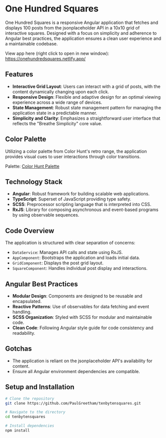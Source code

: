 # One Hundred Squares

One Hundred Squares is a responsive Angular application that fetches and displays 100 posts from the jsonplaceholder API in a 10x10 grid of interactive squares. Designed with a focus on simplicity and adherence to Angular best practices, the application ensures a clean user experience and a maintainable codebase.

View app here (right click to open in new window): https://onehundredsquares.netlify.app/


## Features

- **Interactive Grid Layout**: Users can interact with a grid of posts, with the content dynamically changing upon each click.
- **Responsive Design**: Flexible and adaptive design for an optimal viewing experience across a wide range of devices.
- **State Management**: Robust state management pattern for managing the application state in a predictable manner.
- **Simplicity and Clarity**: Emphasizes a straightforward user interface that reflects the "Breathe Simplicity" core value.


## Color Palette

Utilizing a color palette from Color Hunt's retro range, the application provides visual cues to user interactions through color transitions.

Palette: [Color Hunt Palette](https://colorhunt.co/palette/006e7ff8cb2eee5007b22727)


## Technology Stack

- **Angular**: Robust framework for building scalable web applications.
- **TypeScript**: Superset of JavaScript providing type safety.
- **SCSS**: Preprocessor scripting language that is interpreted into CSS.
- **RxJS**: Library for composing asynchronous and event-based programs by using observable sequences.


## Code Overview

The application is structured with clear separation of concerns:

- `DataService`: Manages API calls and state using RxJS.
- `AppComponent`: Bootstraps the application and loads initial data.
- `GridComponent`: Displays the post grid layout.
- `SquareComponent`: Handles individual post display and interactions.


## Angular Best Practices

- **Modular Design**: Components are designed to be reusable and encapsulated.
- **Reactive Patterns**: Use of observables for data fetching and event handling.
- **SCSS Organization**: Styled with SCSS for modular and maintainable code.
- **Clean Code**: Following Angular style guide for code consistency and readability.


## Gotchas

- The application is reliant on the jsonplaceholder API's availability for content.
- Ensure all Angular environment dependencies are compatible.


## Setup and Installation

```bash
# Clone the repository
git clone https://github.com/PaulGreetham/tenbytensquares.git

# Navigate to the directory
cd tenbytensquares

# Install dependencies
npm install
